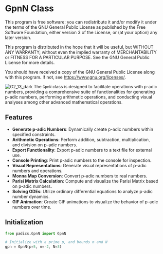 # GpnN Class 
This program is free software: you can redistribute it and/or modify
it under the terms of the GNU General Public License as published by
the Free Software Foundation, either version 3 of the License, or
(at your option) any later version.

This program is distributed in the hope that it will be useful,
but WITHOUT ANY WARRANTY; without even the implied warranty of
MERCHANTABILITY or FITNESS FOR A PARTICULAR PURPOSE.  See the
GNU General Public License for more details.

You should have received a copy of the GNU General Public License
along with this program.  If not, see <https://www.gnu.org/licenses/>.

![G2_13_dark](https://user-images.githubusercontent.com/61949882/84335850-774b0400-ab5b-11ea-97c3-e20805bc1004.png)
The `GpnN` class is designed to facilitate operations with p-adic numbers, providing a comprehensive suite of functionalities for generating p-adic numbers, performing arithmetic operations, and conducting visual analyses among other advanced mathematical operations.

## Features

- **Generate p-adic Numbers**: Dynamically create p-adic numbers within specified constraints.
- **Arithmetic Operations**: Perform addition, subtraction, multiplication, and division on p-adic numbers.
- **Export Functionality**: Export p-adic numbers to a text file for external use.
- **Console Printing**: Print p-adic numbers to the console for inspection.
- **Visual Representations**: Generate visual representations of p-adic numbers and operations.
- **Monna Map Conversion**: Convert p-adic numbers to real numbers.
- **Parisi Matrix Calculation**: Compute and visualize the Parisi Matrix based on p-adic numbers.
- **Solving ODEs**: Utilize ordinary differential equations to analyze p-adic number dynamics.
- **GIF Animation**: Create GIF animations to visualize the behavior of p-adic numbers over time.

## Initialization

```python
from padics.GpnN import GpnN

# Initialize with a prime p, and bounds n and N
gpn = GpnN(p=5, n=-2, N=3)






